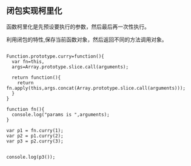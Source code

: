 ## 闭包实现柯里化

函数柯里化是先预设要执行的参数，然后最后再一次性执行。

利用闭包的特性,保存当前函数对象，然后返回不同的方法调用对象。

```

Function.prototype.curry=function(){
  var fn=this,
  args=Array.prototype.slice.call(arguments);

  return function(){
    return fn.apply(this,args.concat(Array.prototype.slice.call(arguments)));
  }
}

function fn(){
  console.log("params is ",arguments);
}

var p1 = fn.curry(1);
var p2 = p1.curry(2);
var p3 = p2.curry(3);


console.log(p3());

```
